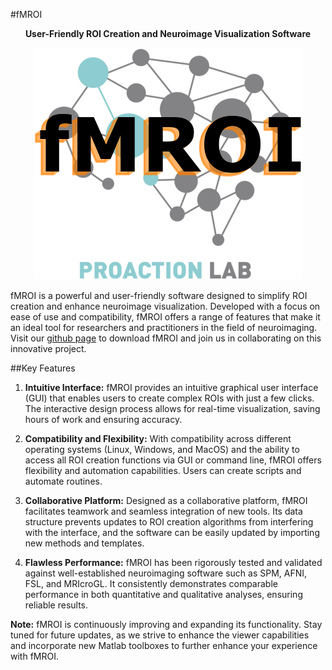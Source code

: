 #fMROI
**<p style="text-align: center;">User-Friendly ROI Creation and Neuroimage Visualization Software</p>**

<p align="center">
<img src="img/fmroi_logo.png" alt="fMROI Logo"/>
</p>

fMROI is a powerful and user-friendly software designed to simplify ROI creation and enhance neuroimage visualization. Developed with a focus on ease of use and compatibility, fMROI offers a range of features that make it an ideal tool for researchers and practitioners in the field of neuroimaging. Visit our [github page](https://github.com/proactionlab/fmroi) to download fMROI and join us in collaborating on this innovative project.

##Key Features

1. **Intuitive Interface:** fMROI provides an intuitive graphical user interface (GUI) that enables users to create complex ROIs with just a few clicks. The interactive design process allows for real-time visualization, saving hours of work and ensuring accuracy.

2. **Compatibility and Flexibility:** With compatibility across different operating systems (Linux, Windows, and MacOS) and the ability to access all ROI creation functions via GUI or command line, fMROI offers flexibility and automation capabilities. Users can create scripts and automate routines.

3. **Collaborative Platform:** Designed as a collaborative platform, fMROI facilitates teamwork and seamless integration of new tools. Its data structure prevents updates to ROI creation algorithms from interfering with the interface, and the software can be easily updated by importing new methods and templates.

3. **Flawless Performance:** fMROI has been rigorously tested and validated against well-established neuroimaging software such as SPM, AFNI, FSL, and MRIcroGL. It consistently demonstrates comparable performance in both quantitative and qualitative analyses, ensuring reliable results.

**Note:** fMROI is continuously improving and expanding its functionality. Stay tuned for future updates, as we strive to enhance the viewer capabilities and incorporate new Matlab toolboxes to further enhance your experience with fMROI.

